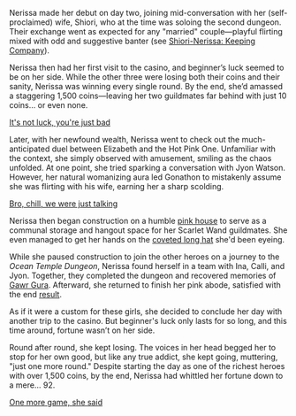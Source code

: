 Nerissa made her debut on day two, joining mid-conversation with her (self-proclaimed) wife, Shiori, who at the time was soloing the second dungeon. Their exchange went as expected for any "married" couple—playful flirting mixed with odd and suggestive banter (see [Shiori-Nerissa: Keeping Company](#edge:shiori-nerissa)).

Nerissa then had her first visit to the casino, and beginner’s luck seemed to be on her side. While the other three were losing both their coins and their sanity, Nerissa was winning every single round. By the end, she’d amassed a staggering 1,500 coins—leaving her two guildmates far behind with just 10 coins… or even none.

[It's not luck, you're just bad](#embed:https://www.youtube.com/live/nHn2JKHTyzM?t=1644)

Later, with her newfound wealth, Nerissa went to check out the much-anticipated duel between Elizabeth and the Hot Pink One. Unfamiliar with the context, she simply observed with amusement, smiling as the chaos unfolded. At one point, she tried sparking a conversation with Jyon Watson. However, her natural womanizing aura led Gonathon to mistakenly assume she was flirting with his wife, earning her a sharp scolding.

[Bro, chill, we were just talking](#embed:https://www.youtube.com/live/nHn2JKHTyzM?t=2501s)

Nerissa then began construction on a humble [pink house](https://www.youtube.com/live/nHn2JKHTyzM?feature=shared&t=4996) to serve as a communal storage and hangout space for her Scarlet Wand guildmates. She even managed to get her hands on the [coveted long hat](https://www.youtube.com/live/nHn2JKHTyzM?feature=shared&t=6016) she'd been eyeing.

While she paused construction to join the other heroes on a journey to the *Ocean Temple Dungeon*, Nerissa found herself in a team with Ina, Calli, and Jyon. Together, they completed the dungeon and recovered memories of [Gawr Gura](https://www.youtube.com/live/nHn2JKHTyzM?feature=shared&t=8401). Afterward, she returned to finish her pink abode, satisfied with the end [result](https://www.youtube.com/live/nHn2JKHTyzM?feature=shared&t=10367).

As if it were a custom for these girls, she decided to conclude her day with another trip to the casino. But beginner's luck only lasts for so long, and this time around, fortune wasn’t on her side.

Round after round, she kept losing. The voices in her head begged her to stop for her own good, but like any true addict, she kept going, muttering, "just one more round." Despite starting the day as one of the richest heroes with over 1,500 coins, by the end, Nerissa had whittled her fortune down to a mere... 92.

[One more game, she said](#embed:https://www.youtube.com/live/nHn2JKHTyzM?t=11250)
